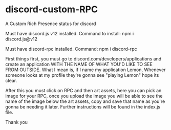 # discord-custom-RPC
A Custom Rich Presence status for discord


Must have discord.js v12 installed. Command to install: npm i discord.js@v12

Must have discord-rpc installed. Command: npm i discord-rpc


First things first, you must go to discord.com/developers/applications and create an application WITH THE NAME OF WHAT YOU'D LIKE TO SEE FROM OUTSIDE. What I mean is, if I name my application Lemon, Whenever someone looks at my profile they're gonna see "playing Lemon" hope its clear. 

After this you must click on RPC and then art assets, here you can pick an image for your RPC, once you upload the image you will be able to see the name of the image below the art assets, copy and save that name as you're gonna be needing it later. Further instructions will be found in the index.js file.

Thank you
